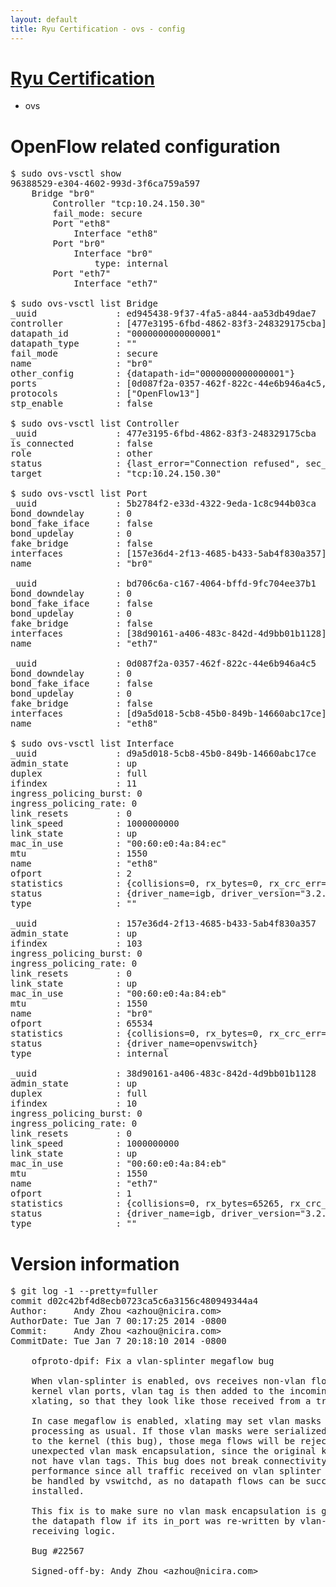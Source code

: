 ```yaml
---
layout: default
title: Ryu Certification - ovs - config
---
```

# [Ryu Certification](http://osrg.github.io/ryu/certification.html)
* ovs 

# OpenFlow related configuration
<pre>
$ sudo ovs-vsctl show
96388529-e304-4602-993d-3f6ca759a597
    Bridge "br0"
        Controller "tcp:10.24.150.30"
        fail_mode: secure
        Port "eth8"
            Interface "eth8"
        Port "br0"
            Interface "br0"
                type: internal
        Port "eth7"
            Interface "eth7"

$ sudo ovs-vsctl list Bridge
_uuid               : ed945438-9f37-4fa5-a844-aa53db49dae7
controller          : [477e3195-6fbd-4862-83f3-248329175cba]
datapath_id         : "0000000000000001"
datapath_type       : ""
fail_mode           : secure
name                : "br0"
other_config        : {datapath-id="0000000000000001"}
ports               : [0d087f2a-0357-462f-822c-44e6b946a4c5, 5b2784f2-e33d-4322-9eda-1c8c944b03ca, bd706c6a-c167-4064-bffd-9fc704ee37b1]
protocols           : ["OpenFlow13"]
stp_enable          : false

$ sudo ovs-vsctl list Controller
_uuid               : 477e3195-6fbd-4862-83f3-248329175cba
is_connected        : false
role                : other
status              : {last_error="Connection refused", sec_since_connect="376", sec_since_disconnect="3", state=BACKOFF}
target              : "tcp:10.24.150.30"

$ sudo ovs-vsctl list Port
_uuid               : 5b2784f2-e33d-4322-9eda-1c8c944b03ca
bond_downdelay      : 0
bond_fake_iface     : false
bond_updelay        : 0
fake_bridge         : false
interfaces          : [157e36d4-2f13-4685-b433-5ab4f830a357]
name                : "br0"

_uuid               : bd706c6a-c167-4064-bffd-9fc704ee37b1
bond_downdelay      : 0
bond_fake_iface     : false
bond_updelay        : 0
fake_bridge         : false
interfaces          : [38d90161-a406-483c-842d-4d9bb01b1128]
name                : "eth7"

_uuid               : 0d087f2a-0357-462f-822c-44e6b946a4c5
bond_downdelay      : 0
bond_fake_iface     : false
bond_updelay        : 0
fake_bridge         : false
interfaces          : [d9a5d018-5cb8-45b0-849b-14660abc17ce]
name                : "eth8"

$ sudo ovs-vsctl list Interface
_uuid               : d9a5d018-5cb8-45b0-849b-14660abc17ce
admin_state         : up
duplex              : full
ifindex             : 11
ingress_policing_burst: 0
ingress_policing_rate: 0
link_resets         : 0
link_speed          : 1000000000
link_state          : up
mac_in_use          : "00:60:e0:4a:84:ec"
mtu                 : 1550
name                : "eth8"
ofport              : 2
statistics          : {collisions=0, rx_bytes=0, rx_crc_err=0, rx_dropped=0, rx_errors=0, rx_frame_err=0, rx_over_err=0, rx_packets=0, tx_bytes=20536, tx_dropped=0, tx_errors=0, tx_packets=220}
status              : {driver_name=igb, driver_version="3.2.10-k", firmware_version="3.10-0"}
type                : ""

_uuid               : 157e36d4-2f13-4685-b433-5ab4f830a357
admin_state         : up
ifindex             : 103
ingress_policing_burst: 0
ingress_policing_rate: 0
link_resets         : 0
link_state          : up
mac_in_use          : "00:60:e0:4a:84:eb"
mtu                 : 1550
name                : "br0"
ofport              : 65534
statistics          : {collisions=0, rx_bytes=0, rx_crc_err=0, rx_dropped=0, rx_errors=0, rx_frame_err=0, rx_over_err=0, rx_packets=0, tx_bytes=0, tx_dropped=0, tx_errors=0, tx_packets=0}
status              : {driver_name=openvswitch}
type                : internal

_uuid               : 38d90161-a406-483c-842d-4d9bb01b1128
admin_state         : up
duplex              : full
ifindex             : 10
ingress_policing_burst: 0
ingress_policing_rate: 0
link_resets         : 0
link_speed          : 1000000000
link_state          : up
mac_in_use          : "00:60:e0:4a:84:eb"
mtu                 : 1550
name                : "eth7"
ofport              : 1
statistics          : {collisions=0, rx_bytes=65265, rx_crc_err=0, rx_dropped=0, rx_errors=0, rx_frame_err=0, rx_over_err=0, rx_packets=660, tx_bytes=0, tx_dropped=0, tx_errors=0, tx_packets=0}
status              : {driver_name=igb, driver_version="3.2.10-k", firmware_version="3.10-0"}
type                : ""
</pre>

# Version information
<pre>
$ git log -1 --pretty=fuller
commit d02c42bf4d8ecb0723ca5c6a3156c480949344a4
Author:     Andy Zhou &lt;azhou@nicira.com&gt;
AuthorDate: Tue Jan 7 00:17:25 2014 -0800
Commit:     Andy Zhou &lt;azhou@nicira.com&gt;
CommitDate: Tue Jan 7 20:18:10 2014 -0800

    ofproto-dpif: Fix a vlan-splinter megaflow bug
    
    When vlan-splinter is enabled, ovs receives non-vlan flows from the
    kernel vlan ports, vlan tag is then added to the incoming flow before
    xlating, so that they look like those received from a trunk port.
    
    In case megaflow is enabled, xlating may set vlan masks during rule
    processing as usual. If those vlan masks were serialized and downloaded
    to the kernel (this bug), those mega flows will be rejected due to
    unexpected vlan mask encapsulation, since the original kernel flows do
    not have vlan tags. This bug does not break connectivity, but impacts
    performance since all traffic received on vlan splinter ports will now
    be handled by vswitchd, as no datapath flows can be successfully
    installed.
    
    This fix is to make sure no vlan mask encapsulation is generated for
    the datapath flow if its in_port was re-written by vlan-splinter
    receiving logic.
    
    Bug #22567
    
    Signed-off-by: Andy Zhou &lt;azhou@nicira.com&gt;
</pre>
